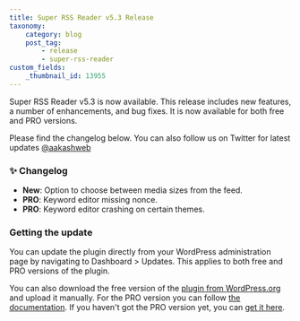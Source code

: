 ```yaml
---
title: Super RSS Reader v5.3 Release
taxonomy:
    category: blog
    post_tag:
        - release
        - super-rss-reader
custom_fields:
    _thumbnail_id: 13955
---
```


Super RSS Reader v5.3 is now available. This release includes new features, a number of enhancements, and bug fixes. It is now available for both free and PRO versions.

Please find the changelog below. You can also follow us on Twitter for latest updates [@aakashweb](https://twitter.com/aakashweb)

### ✨ Changelog
* __New__: Option to choose between media sizes from the feed.
* __PRO__: Keyword editor missing nonce.
* __PRO__: Keyword editor crashing on certain themes.

### Getting the update

You can update the plugin directly from your WordPress administration page by navigating to Dashboard > Updates. This applies to both free and PRO versions of the plugin.

You can also download the free version of the [plugin from WordPress.org](https://wordpress.org/plugins/super-rss-reader/) and upload it manually. For the PRO version you can follow [the documentation](https://www.aakashweb.com/docs/super-rss-reader/pro/installation/#downloading-the-plugin). If you haven't got the PRO version yet, you can [get it here](https://www.aakashweb.com/wordpress-plugins/super-rss-reader/).